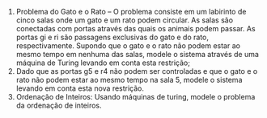 1. Problema do Gato e o Rato – O problema consiste em um labirinto de cinco salas onde um gato e um rato podem circular. As salas são conectadas com portas através das quais os animais podem passar. As portas gi e ri são passagens exclusivas do gato e do rato, respectivamente. Supondo que o gato e o rato não podem estar ao mesmo tempo em nenhuma das salas,
modele o sistema através de uma máquina de Turing levando em conta esta restrição;
2. Dado que as portas g5 e r4 não podem ser controladas e que o gato e o rato
não podem estar ao mesmo tempo na sala 5, modele o sistema levando em conta
esta nova restrição.
3. Ordenação de Inteiros: Usando máquinas de turing, modele o problema da ordenação de inteiros.